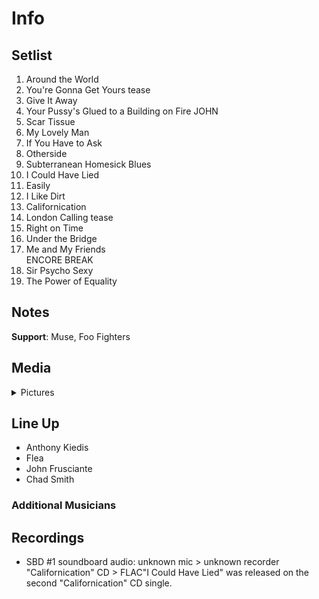 # Info

## Setlist

1. Around the World
2. You're Gonna Get Yours tease
3. Give It Away
4. Your Pussy's Glued to a Building on Fire JOHN
5. Scar Tissue
6. My Lovely Man
7. If You Have to Ask
8. Otherside
9. Subterranean Homesick Blues
10. I Could Have Lied
11. Easily
12. I Like Dirt
13. Californication
14. London Calling tease
15. Right on Time
16. Under the Bridge
17. Me and My Friends
<br> ENCORE BREAK
18. Sir Psycho Sexy
19. The Power of Equality

## Notes

**Support**: Muse, Foo Fighters

## Media 

<details>
  <summary>Pictures</summary>
  <!--<img alt="Setlist" title="Setlist" src="_.jpg" height="200" />
  <img alt="Clipping" title="Clipping" src="_.jpg" height="200" />
  <img alt="Flyer" title="Flyer" src="_.jpg" height="200" />-->
</details>

## Line Up

* Anthony Kiedis
* Flea
* John Frusciante
* Chad Smith

### Additional Musicians

## Recordings

* SBD #1 soundboard audio: unknown mic > unknown recorder "Californication" CD > FLAC"I Could Have Lied" was released on the second "Californication" CD single.
